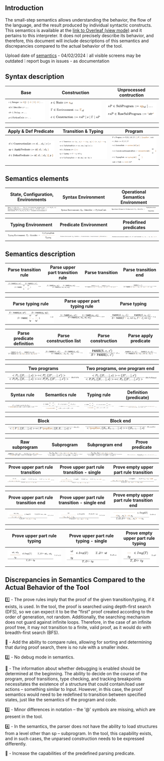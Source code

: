 ## Introduction

The small-step semantics allows understanding the behavior, the flow of the language, and the result produced by individual syntactic constructs. This semantics is available at the [link to Overleaf (view mode)](https://www.overleaf.com/read/bkzncfprpdkh#9766c8) and it pertains to this interpreter. It does not precisely describe its behavior, and therefore, this document will include descriptions of this semantics and discrepancies compared to the actual behavior of the tool.

Upload date of [semantics](./semantics/) - 04/02/2024 ❕ all visible screens may be outdated
❕ report bugs in issues - as documentation 

## Syntax description

Base | Construction | Unprocessed contruction
:-:|:-:|:-:
![](./semantics/syntax_base.png) | ![](./semantics/syntax_contruction.png) | ![](./semantics/syntax_base_sp.png)

Apply & Def Predicate | Transition & Typing | Program
:-:|:-:|:-:
![](./semantics/syntax_ap_d.png) | ![](./semantics/syntax_tr_ty.png) | ![](./semantics/syntax_program.png)

## Semantics elements

State, Configuration, Environments | Syntax Environment | Operational Semantics Environment
:-:|:-:|:-:
![](./semantics/sem_info.png) | ![](./semantics/sem_info_s.png) | ![](./semantics/sem_info_o.png)

Typing Environment | Predicate Environment | Predefined predicates
:-:|:-:|:-:
![](./semantics/sem_info_t.png) | ![](./semantics/sem_info_d.png) | ![](./semantics/sem_info_predef.png)

## Semantics description

Parse transition rule | Parse upper part transition rule | Parse transition | Parse transition end
:-:|:-:|:-:|:-:|
![](./semantics/P-RO.png) | ![](./semantics/P-uo12.png) | ![](./semantics/P-tr.png) | ![](./semantics/P-trend.png)

Parse typing rule | Parse upper part typing rule | Parse typing
:-:|:-:|:-:|
![](./semantics/P-RT.png) | ![](./semantics/P-ut12.png) | ![](./semantics/P-ty.png)

Parse predicate definition | Parse construction list | Parse construction | Parse apply predicate
:-:|:-:|:-:|:-:|
![](./semantics/P-d.png) | ![](./semantics/P-cl.png) | ![](./semantics/P-c.png) | ![](./semantics/P-ap.png)

Two programs | Two programs, one program end
:-:|:-:|
![](./semantics/SR-P1P2.png) | ![](./semantics/SR-P1P2end.png)

Syntax rule | Semantics rule | Typing rule | Definition (predicate)
:-:|:-:|:-:|:-:|
![](./semantics/SR-RS.png) | ![](./semantics/SR-RO.png) | ![](./semantics/SR-RT.png) | ![](./semantics/SR-D.png)

Block | Block end
:-:|:-:|
![](./semantics/SR-{P}.png) | ![](./semantics/SR-popEnv.png)

Raw subprogram | Subprogram | Subprogram end | Prove predicate
:-:|:-:|:-:|:-:|
![](./semantics/SR-rsP.png) | ![](./semantics/SR-sP.png) | ![](./semantics/SR-sPend.png) | ![](./semantics/O-sP-ap.png)

Prove upper part rule transition | Prove upper part rule transition - single | Prove empty upper part rule transition
:-:|:-:|:-:|
![](./semantics/O-sP-uo12.png) | ![](./semantics/O-sP-uo.png) | ![](./semantics/O-sP.png) | ![](./semantics/O-sP-ap.png)

Prove upper part rule transition end | Prove upper part rule transition - single end | Prove empty upper part rule transition end
:-:|:-:|:-:|
![](./semantics/O-sP-uo12end.png) | ![](./semantics/O-sP-uoend.png) | ![](./semantics/O-sPend.png) | ![](./semantics/O-sP-ap.png)

Prove upper part rule typing | Prove upper part rule typing - single | Prove empty upper part rule typing
:-:|:-:|:-:|
![](./semantics/T-sP-ut12.png) | ![](./semantics/T-sP-ut.png) | ![](./semantics/T-sP.png)

## Discrepancies in Semantics Compared to the Actual Behavior of the Tool

1️⃣ - The prove rules imply that the proof of the given transition/typing, if it exists, is used. In the tool, the proof is searched using depth-first search (DFS), so we can expect it to be the "first" proof created according to the order of generation, not random. Additionally, the searching mechanism does not guard against infinite loops. Therefore, in the case of an infinite proof tree, it may not transition to a finite, valid proof, as it would do with breadth-first search (BFS).

🔑 - Add the ability to compare rules, allowing for sorting and determining that during proof search, there is no rule with a smaller index.

2️⃣ - No debug mode in semantics.

🔑 - The information about whether debugging is enabled should be determined at the beginning. The ability to decide on the course of the program, proof transitions, type checking, and tracking breakpoints necessitates the existence of a structure that could contain/load user actions – something similar to Input. However, in this case, the proof semantics would need to be redefined to transition between specified states, just like the semantics of the program and code.

3️⃣ - Minor differences in notation – the '@' symbols are missing, which are present in the tool.

4️⃣ - In the semantics, the parser does not have the ability to load structures from a level other than sp – subprogram. In the tool, this capability exists, and in such cases, the unparsed construction needs to be expressed differently.

🔑 - Increase the capabilities of the predefined parsing predicate.
